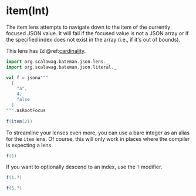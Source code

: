 # item(Int)

The item lens attempts to navigate down to the item of the currently
focused JSON value. It will fail if the focused value is not a JSON
array or if the specified index does not exist in the array (i.e., if it's 
out of bounds).

This lens has `Id` @ref:[cardinality](../cardinality.md).

```scala mdoc:bateman:right:focus
import org.scalawag.bateman.json.lens._
import org.scalawag.bateman.json.literal._

val f = jsona"""
  [
    "a",
    4,
    false
  ]
""".asRootFocus
  
f(item(2))
```

To streamline your lenses even more, you can use a bare integer as an alias
for the `item` lens. Of course, this will only work in places where the
compiler is expecting a lens.

```scala mdoc:bateman:right:focus
f(1)
```

If you want to optionally descend to an index, use the `?` modifier.

```scala mdoc:bateman:right:some:focus
f(1.?)
```
```scala mdoc:bateman:right:none
f(5.?)
```
